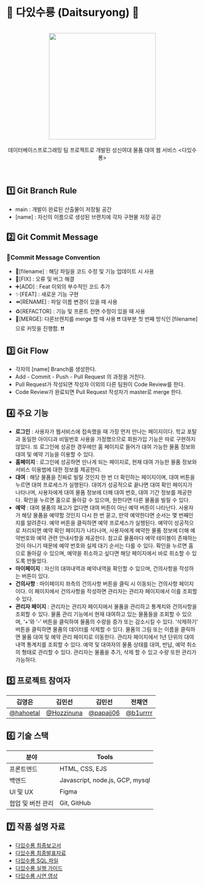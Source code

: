 # 🔮 다있수룡 (Daitsuryong) 🔮
<br>
<div align="center"><img src="https://user-images.githubusercontent.com/70993562/153757008-d0904d95-cd13-43ea-88bc-59b0d239e0ef.png" height=280 width=280></div>
<br>
<div align="center">데이터베이스프로그래밍 팀 프로젝트로 개발된 성신여대 물품 대여 웹 서비스 <다있수룡></div>
<br></br>

  ## 1️⃣ Git Branch Rule
  - main : 개발이 완료된 산출물이 저장될 공간
  - [name] : 자신의 이름으로 생성된 브랜치에 각자 구현물 저장 공간
  
  ## 2️⃣ Git Commit Message
  ### 📍Commit Message Convention
  - 📝[filename] : 해당 파일을 코드 수정 및 기능 업데이트 시 사용
  - 🔨[FIX] : 오류 및 버그 해결
  - ➕[ADD] : Feat 이외의 부수적인 코드 추가
  - ✨[FEAT] : 새로운 기능 구현
  - ⏪️[RENAME] : 파일 이름 변경이 있을 때 사용
  - ♻️[REFACTOR] : 기능 및 프론트 전면 수정이 있을 때 사용
  - 🔀[MERGE]: 다른브렌치를 merge 할 때 사용
 ❗❗ 대부분 첫 번째 방식인 [filename] 으로 커밋을 진행함. ❗❗

  ## 3️⃣ Git Flow
  - 각자의 [name] Branch를 생성한다.
  - Add - Commit - Push - Pull Request 의 과정을 거친다.
  - Pull Request가 작성되면 작성자 이외의 다른 팀원이 Code Review를 한다.
  - Code Review가 완료되면 Pull Request 작성자가 master로 merge 한다.

  ## 4️⃣ 주요 기능
  - **로그인** : 사용자가 웹서비스에 접속했을 때 가장 먼저 만나는 페이지이다. 학교 포탈과 동일한 아이디과 비밀번호 사용을 가정했으므로 회원가입 기능은 따로 구현하지 않았다. 또 로그인에 성공한 경우에만 홈 페이지로 들어가 대여 가능한 물품 정보와 대여 및 예약 기능을 이용할 수 있다.
  - **홈페이지** : 로그인에 성공하면 만나게 되는 페이지로, 현재 대여 가능한 물품 정보와 서비스 이용법에 대한 정보를 제공한다.
  - **대여** : 해당 물품을 진짜로 빌릴 것인지 한 번 더 확인하는 페이지이며, 대여 버튼을 누르면 대여 프로세스가 실행된다. 대여가 성공적으로 끝나면 대여 확인 페이지가 나타나며, 사용자에게 대여 물품 정보에 더해 대여 번호, 대여 기간 정보를 제공한다. 확인을 누르면 홈으로 돌아갈 수 있으며, 원한다면 다른 물품을 빌릴 수 있다.
  - **예약** : 대여 물품의 재고가 없다면 대여 버튼이 아닌 예약 버튼이 나타난다. 사용자가 해당 물품을 예약할 것인지 다시 한 번 묻고, 만약 예약한다면 순서는 몇 번째인지를 알려준다. 예약 버튼을 클릭하면 예약 프로세스가 실행된다. 예약이 성공적으로 처리되면 예약 확인 페이지가 나타나며, 사용자에게 예약한 물품 정보에 더해 예약번호와 예약 관련 안내사항을 제공한다. 참고로 물품마다 예약 테이블이 존재하는 것이 아니기 때문에 예약 번호와 실제 대기 순서는 다를 수 있다. 확인을 누르면 홈으로 돌아갈 수 있으며, 예약을 취소하고 싶다면 해당 페이지에서 바로 취소할 수 있도록 만들었다.
  - **마이페이지** : 자신의 대여내역과 예약내역을 확인할 수 있으며, 건의사항을 작성하는 버튼이 있다.
  - **건의사항** : 마이페이지 좌측의 건의사항 버튼을 클릭 시 이동되는 건의사항 페이지이다. 이 페이지에서 건의사항을 작성하면 관리자는 관리자 페이지에서 이를 조회할 수 있다.
  - **관리자 페이지** : 관리자는 관리자 페이지에서 물품을 관리하고 통계치와 건의사항을 조회할 수 있다. 물품 관리 기능에서 현재 대여하고 있는 물품들을 조회할 수 있으며, 
‘+’와 ‘-’ 버튼을 클릭하여 물품의 수량을 증가 또는 감소시킬 수 있다. ‘삭제하기’ 버튼을 클릭하면 물품의 데이터를 삭제할 수 있다. 물품의 그림 또는 이름을 클릭하면 물품 대여 및 예약 관리 페이지로 이동한다. 관리자 페이지에서 1년 단위의 대여내역 통계치를 조회할 수 있다. 예약 및 대여자의 물품 상태를 대여, 반납, 예약 취소의 형태로 관리할 수 있다. 관리자는 물품을 추가, 삭제 할 수 있고 수량 또한 관리가 가능하다.
   
  ## 5️⃣ 프로젝트 참여자
| 김영은 | 김민선 | 김민선 | 전채연 |
| --- | --- | --- | --- |
| [@hahoetal](https://github.com/hahoetal) | [@Hozzinuna](https://github.com/Hozzinuna) | [@papajj06](https://github.com/papajj06) | [@b1urrrr](https://github.com/b1urrrr) |

  ## 6️⃣ 기술 스택
| 분야 | Tools |
| --- | --- |
| 프론트엔드 | HTML, CSS, EJS |
| 백엔드 | Javascript, node.js, GCP, mysql |
| UI 및 UX | Figma |
| 협업 및 버전 관리 | Git, GitHub |

  ## 7️⃣ 작품 설명 자료
- [다있수룡 최종보고서](https://github.com/b1urrrr/Daitsuryong/files/8055666/12_.pdf)
- [다있수룡 최종발표자료](https://github.com/b1urrrr/Daitsuryong/files/8055669/_._12._.pdf)
- [다있수룡 SQL 파일](https://github.com/b1urrrr/Daitsuryong/files/8055706/12_DB.SQL.txt)
- [다있수룡 실행 가이드](https://github.com/b1urrrr/Daitsuryong/files/8055665/12_.pdf)
- [다있수룡 시연 영상](https://user-images.githubusercontent.com/70993562/153756777-e58f96f8-afd4-4591-8559-d2a2bbb3a528.mp4)
  
